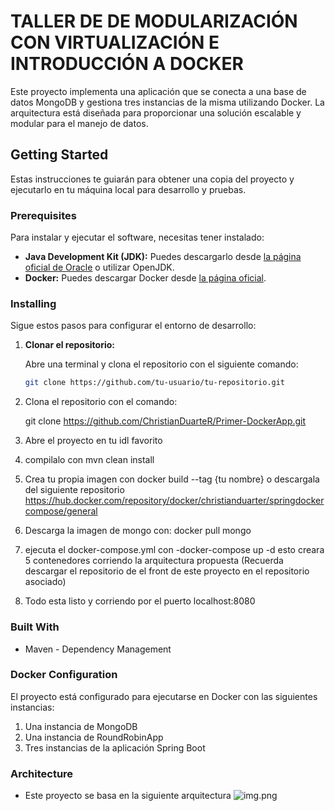 # TALLER DE DE MODULARIZACIÓN CON VIRTUALIZACIÓN E INTRODUCCIÓN A DOCKER

Este proyecto implementa una aplicación que se conecta a una base de datos MongoDB y gestiona tres instancias de la misma utilizando Docker. La arquitectura está diseñada para proporcionar una solución escalable y modular para el manejo de datos.

## Getting Started

Estas instrucciones te guiarán para obtener una copia del proyecto y ejecutarlo en tu máquina local para desarrollo y pruebas.

### Prerequisites

Para instalar y ejecutar el software, necesitas tener instalado:

- **Java Development Kit (JDK):** Puedes descargarlo desde [la página oficial de Oracle](https://www.oracle.com/java/technologies/javase-jdk11-downloads.html) o utilizar OpenJDK.
- **Docker:** Puedes descargar Docker desde [la página oficial](https://www.docker.com/get-started).

### Installing

Sigue estos pasos para configurar el entorno de desarrollo:

1. **Clonar el repositorio:**

   Abre una terminal y clona el repositorio con el siguiente comando:
   ```bash
   git clone https://github.com/tu-usuario/tu-repositorio.git

2. Clona el repositorio con el comando:

   git clone https://github.com/ChristianDuarteR/Primer-DockerApp.git

3. Abre el proyecto en tu idl favorito
4. compilalo con mvn clean install
5. Crea tu propia imagen con docker build --tag {tu nombre} o descargala del siguiente repositorio https://hub.docker.com/repository/docker/christianduarter/springdockercompose/general
6. Descarga la imagen de mongo con: 
  docker pull mongo
7. ejecuta el docker-compose.yml con -docker-compose up -d esto creara 5 contenedores corriendo la arquitectura propuesta (Recuerda descargar el repositorio de el front de este proyecto en el repositorio asociado)
8. Todo esta listo y corriendo por el puerto localhost:8080

### Built With

- Maven - Dependency Management

### Docker Configuration
El proyecto está configurado para ejecutarse en Docker con las siguientes instancias:

1. Una instancia de MongoDB
2. Una instancia de RoundRobinApp
3. Tres instancias de la aplicación Spring Boot

### Architecture

- Este proyecto se basa en la siguiente arquitectura
![img.png](img.png)